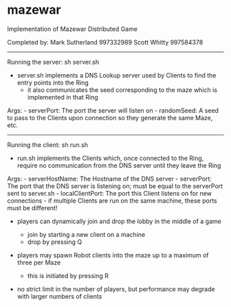 mazewar
=======

Implementation of Mazewar Distributed Game 

Completed by:
    Mark Sutherland     997332989
    Scott Whitty        997584378

*************
Running the server:
    sh server.sh <serverPort> <randomSeed>

- server.sh implements a DNS Lookup server used by Clients to find the entry points into the Ring
    - it also communicates the seed corresponding to the maze which is implemented in that Ring

Args:
    - serverPort: The port the server will listen on
    - randomSeed: A seed to pass to the Clients upon connection so they generate the same Maze, etc.

*************
Running the client:
    sh run.sh <serverHostName> <serverPort> <localClientPort>

- run.sh implements the Clients which, once connected to the Ring, require no communication from the DNS server until they leave the Ring

Args:
    - serverHostName: The Hostname of the DNS server
    - serverPort: The port that the DNS server is listening on; must be equal to the serverPort sent to server.sh
    - localClientPort: The port this Client listens on for new connections
        - if multiple Clients are run on the same machine, these ports must be different!

- players can dynamically join and drop the lobby in the middle of a game
    - join by starting a new client on a machine
    - drop by pressing Q
- players may spawn Robot clients into the maze up to a maximum of three per Maze
    - this is initiated by pressing R

- no strict limit in the number of players, but performance may degrade with larger numbers of clients
